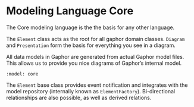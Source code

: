 # Modeling Language Core

The Core modeling language is the the basis for any other language.

The `Element` class acts as the root for all gaphor domain classes.
`Diagram` and `Presentation` form the basis for everything you see
in a diagram.

All data models in Gaphor are generated from actual Gaphor model files.
This allows us to provide you nice diagrams of Gaphor’s internal model.

```{diagram} main
:model: core
```

The `Element` base class provides event notification and integrates
with the model repository (internally known as `ElementFactory`).
Bi-directional relationships are also possible, as well as derived
relations.
